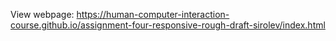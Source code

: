 View webpage: https://human-computer-interaction-course.github.io/assignment-four-responsive-rough-draft-sirolev/index.html